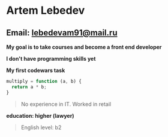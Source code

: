 # Artem Lebedev

## Email: lebedevam91@mail.ru

**My goal is to take courses and become a front end developer**

**I don't have programming skills yet**

**My first codewars task**
```javascript
multiply = function (a, b) {
  return a * b;
}
```

>No experience in IT. Worked in retail

**education: higher (lawyer)**

>English level: b2
